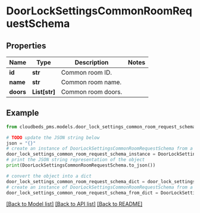 # DoorLockSettingsCommonRoomRequestSchema


## Properties

Name | Type | Description | Notes
------------ | ------------- | ------------- | -------------
**id** | **str** | Common room ID. | 
**name** | **str** | Common room name. | 
**doors** | **List[str]** | Common room doors. | 

## Example

```python
from cloudbeds_pms.models.door_lock_settings_common_room_request_schema import DoorLockSettingsCommonRoomRequestSchema

# TODO update the JSON string below
json = "{}"
# create an instance of DoorLockSettingsCommonRoomRequestSchema from a JSON string
door_lock_settings_common_room_request_schema_instance = DoorLockSettingsCommonRoomRequestSchema.from_json(json)
# print the JSON string representation of the object
print(DoorLockSettingsCommonRoomRequestSchema.to_json())

# convert the object into a dict
door_lock_settings_common_room_request_schema_dict = door_lock_settings_common_room_request_schema_instance.to_dict()
# create an instance of DoorLockSettingsCommonRoomRequestSchema from a dict
door_lock_settings_common_room_request_schema_from_dict = DoorLockSettingsCommonRoomRequestSchema.from_dict(door_lock_settings_common_room_request_schema_dict)
```
[[Back to Model list]](../README.md#documentation-for-models) [[Back to API list]](../README.md#documentation-for-api-endpoints) [[Back to README]](../README.md)


